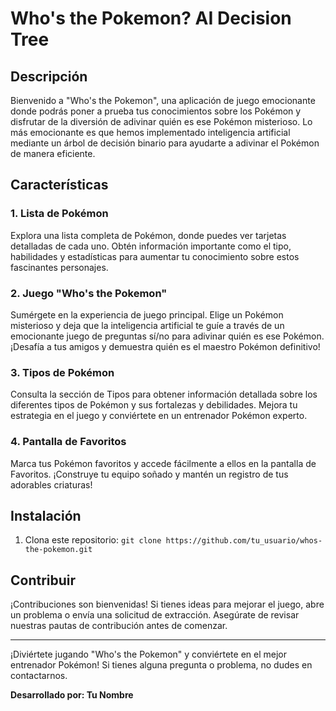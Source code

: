 # Who's the Pokemon? AI Decision Tree

## Descripción

Bienvenido a "Who's the Pokemon", una aplicación de juego emocionante donde podrás poner a prueba tus conocimientos sobre los Pokémon y disfrutar de la diversión de adivinar quién es ese Pokémon misterioso. Lo más emocionante es que hemos implementado inteligencia artificial mediante un árbol de decisión binario para ayudarte a adivinar el Pokémon de manera eficiente.

## Características

### 1. Lista de Pokémon

Explora una lista completa de Pokémon, donde puedes ver tarjetas detalladas de cada uno. Obtén información importante como el tipo, habilidades y estadísticas para aumentar tu conocimiento sobre estos fascinantes personajes.

### 2. Juego "Who's the Pokemon"

Sumérgete en la experiencia de juego principal. Elige un Pokémon misterioso y deja que la inteligencia artificial te guíe a través de un emocionante juego de preguntas sí/no para adivinar quién es ese Pokémon. ¡Desafía a tus amigos y demuestra quién es el maestro Pokémon definitivo!

### 3. Tipos de Pokémon

Consulta la sección de Tipos para obtener información detallada sobre los diferentes tipos de Pokémon y sus fortalezas y debilidades. Mejora tu estrategia en el juego y conviértete en un entrenador Pokémon experto.

### 4. Pantalla de Favoritos

Marca tus Pokémon favoritos y accede fácilmente a ellos en la pantalla de Favoritos. ¡Construye tu equipo soñado y mantén un registro de tus adorables criaturas!

## Instalación

1. Clona este repositorio: `git clone https://github.com/tu_usuario/whos-the-pokemon.git`


## Contribuir

¡Contribuciones son bienvenidas! Si tienes ideas para mejorar el juego, abre un problema o envía una solicitud de extracción. Asegúrate de revisar nuestras pautas de contribución antes de comenzar.



---

¡Diviértete jugando "Who's the Pokemon" y conviértete en el mejor entrenador Pokémon! Si tienes alguna pregunta o problema, no dudes en contactarnos.

**Desarrollado por: Tu Nombre**


